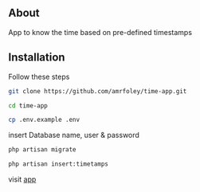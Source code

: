 ## About

App to know the time based on pre-defined timestamps

## Installation

Follow these steps

```bash
git clone https://github.com/amrfoley/time-app.git
```
```bash
cd time-app
```
```bash
cp .env.example .env
```
insert Database name, user & password
```bash
php artisan migrate
```
```bash
php artisan insert:timetamps
```
visit [app](http://localhost:8000/)
